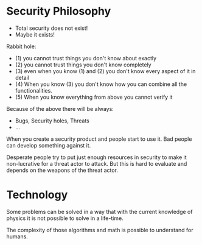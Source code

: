 # Security Philosophy

- Total security does not exist!
- Maybe it exists!

Rabbit hole:
- (1) you cannot trust things you don't know about exactly
- (2) you cannot trust things you don't know completely
- (3) even when you know (1) and (2) you don't know every aspect of it in detail
- (4) When you know (3) you don't know how you can combine
  all the functionalities.
- (5) When you know everything from above you cannot verify it

Because of the above there will be always:
- Bugs, Security holes, Threats
- ...

When you create a security product and people start to use it. Bad
people can develop something against it.

Desperate people try to put just enough resources in security to make it
non-lucrative for a threat actor to attack. But this is hard to evaluate and
depends on the weapons of the threat actor.


# Technology
Some problems can be solved in a way that with the current knowledge of 
physics it is not possible to solve in a life-time.

The complexity of those algorithms and math is possible to understand
for humans.

